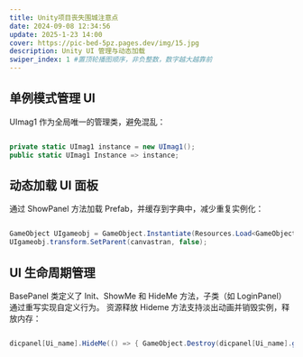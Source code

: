 ```yaml
---
title: Unity项目丧失围城注意点
date: 2024-09-08 12:34:56
update: 2025-1-23 14:00
cover: https://pic-bed-5pz.pages.dev/img/15.jpg
description: Unity UI 管理与动态加载
swiper_index: 1 #置顶轮播图顺序，非负整数，数字越大越靠前
---
```

## 单例模式管理 UI
UImag1 作为全局唯一的管理类，避免混乱：
```csharp

private static UImag1 instance = new UImag1();
public static UImag1 Instance => instance;
```

## 动态加载 UI 面板
通过 ShowPanel<T> 方法加载 Prefab，并缓存到字典中，减少重复实例化：
```csharp

GameObject UIgameobj = GameObject.Instantiate(Resources.Load<GameObject>("UI/" + filename));
UIgameobj.transform.SetParent(canvastran, false);
```
## UI 生命周期管理
BasePanel 类定义了 Init、ShowMe 和 HideMe 方法，子类（如 LoginPanel）通过重写实现自定义行为。
资源释放
Hideme<T> 方法支持淡出动画并销毁实例，释放内存：
```csharp

dicpanel[Ui_name].HideMe(() => { GameObject.Destroy(dicpanel[Ui_name].gameObject); });
```
